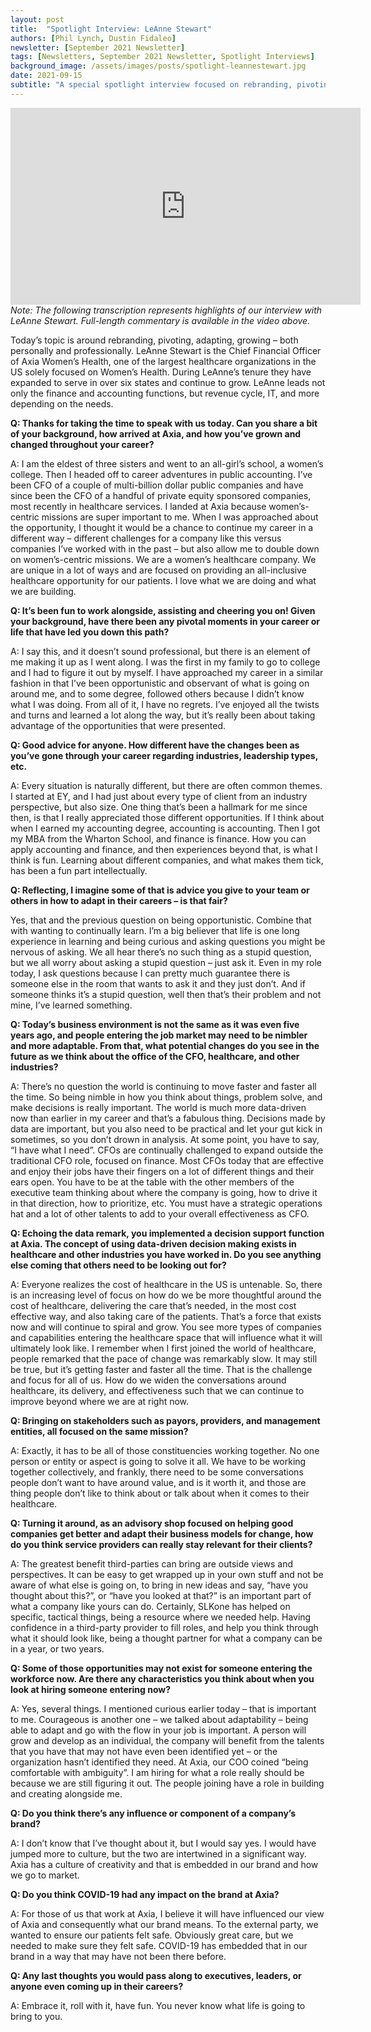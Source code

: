 ```yaml
---
layout: post
title:  "Spotlight Interview: LeAnne Stewart"
authors: [Phil Lynch, Dustin Fidaleo]
newsletter: [September 2021 Newsletter]
tags: [Newsletters, September 2021 Newsletter, Spotlight Interviews]
background_image: /assets/images/posts/spotlight-leannestewart.jpg
date: 2021-09-15
subtitle: "A special spotlight interview focused on rebranding, pivoting, adapting, and growing – both personally and professionally."
---
```


<iframe width="560" height="315" src="https://www.youtube.com/embed/PeoGW6_B7R0" title="YouTube video player" frameborder="0" allow="accelerometer; autoplay; clipboard-write; encrypted-media; gyroscope; picture-in-picture" allowfullscreen></iframe>
<br>
<i>Note: The following transcription represents highlights of our interview with LeAnne Stewart. Full-length commentary is available in the video above.</i>

Today’s topic is around rebranding, pivoting, adapting, growing – both personally and professionally. LeAnne Stewart is the Chief Financial Officer of Axia Women’s Health, one of the largest healthcare organizations in the US solely focused on Women’s Health. During LeAnne’s tenure they have expanded to serve in over six states and continue to grow. LeAnne leads not only the finance and accounting functions, but revenue cycle, IT, and more depending on the needs. 

<b>Q: Thanks for taking the time to speak with us today. Can you share a bit of your background, how arrived at Axia, and how you’ve grown and changed throughout your career?</b> 

A: I am the eldest of three sisters and went to an all-girl’s school, a women’s college. Then I headed off to career adventures in public accounting. I’ve been CFO of a couple of multi-billion dollar public companies and have since been the CFO of a handful of private equity sponsored companies, most recently in healthcare services. I landed at Axia because women’s-centric missions are super important to me. When I was approached about the opportunity, I thought it would be a chance to continue my career in a different way – different challenges for a company like this versus companies I’ve worked with in the past – but also allow me to double down on women’s-centric missions. We are a women’s healthcare company. We are unique in a lot of ways and are focused on providing an all-inclusive healthcare opportunity for our patients. I love what we are doing and what we are building. 

<b>Q: It’s been fun to work alongside, assisting and cheering you on! Given your background, have there been any pivotal moments in your career or life that have led you down this path?</b>

A: I say this, and it doesn’t sound professional, but there is an element of me making it up as I went along. I was the first in my family to go to college and I had to figure it out by myself. I have approached my career in a similar fashion in that I’ve been opportunistic and observant of what is going on around me, and to some degree, followed others because I didn’t know what I was doing. From all of it, I have no regrets. I’ve enjoyed all the twists and turns and learned a lot along the way, but it’s really been about taking advantage of the opportunities that were presented. 

<b>Q: Good advice for anyone. How different have the changes been as you’ve gone through your career regarding industries, leadership types, etc.</b>

A: Every situation is naturally different, but there are often common themes. I started at EY, and I had just about every type of client from an industry perspective, but also size. One thing that’s been a hallmark for me since then, is that I really appreciated those different opportunities. If I think about when I earned my accounting degree, accounting is accounting. Then I got my MBA from the Wharton School, and finance is finance. How you can apply accounting and finance, and then experiences beyond that, is what I think is fun. Learning about different companies, and what makes them tick, has been a fun part intellectually.

<b>Q: Reflecting, I imagine some of that is advice you give to your team or others in how to adapt in their careers – is that fair?</b>

Yes, that and the previous question on being opportunistic. Combine that with wanting to continually learn. I’m a big believer that life is one long experience in learning and being curious and asking questions you might be nervous of asking. We all hear there’s no such thing as a stupid question, but we all worry about asking a stupid question – just ask it. Even in my role today, I ask questions because I can pretty much guarantee there is someone else in the room that wants to ask it and they just don’t. And if someone thinks it’s a stupid question, well then that’s their problem and not mine, I’ve learned something. 

<b>Q: Today’s business environment is not the same as it was even five years ago, and people entering the job market may need to be nimbler and more adaptable. From that, what potential changes do you see in the future as we think about the office of the CFO, healthcare, and other industries?</b>

A: There’s no question the world is continuing to move faster and faster all the time. So being nimble in how you think about things, problem solve, and make decisions is really important. The world is much more data-driven now than earlier in my career and that’s a fabulous thing. Decisions made by data are important, but you also need to be practical and let your gut kick in sometimes, so you don’t drown in analysis. At some point, you have to say, “I have what I need”. CFOs are continually challenged to expand outside the traditional CFO role, focused on finance. Most CFOs today that are effective and enjoy their jobs have their fingers on a lot of different things and their ears open. You have to be at the table with the other members of the executive team thinking about where the company is going, how to drive it in that direction, how to prioritize, etc. You must have a strategic operations hat and a lot of other talents to add to your overall effectiveness as CFO.

<b>Q: Echoing the data remark, you implemented a decision support function at Axia. The concept of using data-driven decision making exists in healthcare and other industries you have worked in. Do you see anything else coming that others need to be looking out for?</b>

A: Everyone realizes the cost of healthcare in the US is untenable. So, there is an increasing level of focus on how do we be more thoughtful around the cost of healthcare, delivering the care that’s needed, in the most cost effective way, and also taking care of the patients. That’s a force that exists now and will continue to spiral and grow. You see more types of companies and capabilities entering the healthcare space that will influence what it will ultimately look like. I remember when I first joined the world of healthcare, people remarked that the pace of change was remarkably slow. It may still be true, but it’s getting faster and faster all the time. That is the challenge and focus for all of us. How do we widen the conversations around healthcare, its delivery, and effectiveness such that we can continue to improve beyond where we are at right now. 

<b>Q: Bringing on stakeholders such as payors, providers, and management entities, all focused on the same mission?</b>

A: Exactly, it has to be all of those constituencies working together. No one person or entity or aspect is going to solve it all. We have to be working together collectively, and frankly, there need to be some conversations people don’t want to have around value, and is it worth it, and those are thing people don’t like to think about or talk about when it comes to their healthcare. 

<b>Q: Turning it around, as an advisory shop focused on helping good companies get better and adapt their business models for change, how do you think service providers can really stay relevant for their clients?</b>

A: The greatest benefit third-parties can bring are outside views and perspectives. It can be easy to get wrapped up in your own stuff and not be aware of what else is going on, to bring in new ideas and say, “have you thought about this?”, or “have you looked at that?” is an important part of what a company like yours can do. Certainly, SLKone has helped on specific, tactical things, being a resource where we needed help. Having confidence in a third-party provider to fill roles, and help you think through what it should look like, being a thought partner for what a company can be in a year, or two years.

<b>Q: Some of those opportunities may not exist for someone entering the workforce now. Are there any characteristics you think about when you look at hiring someone entering now?</b>

A: Yes, several things. I mentioned curious earlier today – that is important to me. Courageous is another one – we talked about adaptability – being able to adapt and go with the flow in your job is important. A person will grow and develop as an individual, the company will benefit from the talents that you have that may not have even been identified yet – or the organization hasn’t identified they need. At Axia, our COO coined “being comfortable with ambiguity”. I am hiring for what a role really should be because we are still figuring it out. The people joining have a role in building and creating alongside me. 

<b>Q: Do you think there’s any influence or component of a company’s brand?</b>

A: I don’t know that I’ve thought about it, but I would say yes. I would have jumped more to culture, but the two are intertwined in a significant way. Axia has a culture of creativity and that is embedded in our brand and how we go to market. 

<b>Q: Do you think COVID-19 had any impact on the brand at Axia?</b>

A: For those of us that work at Axia, I believe it will have influenced our view of Axia and consequently what our brand means. To the external party, we wanted to ensure our patients felt safe. Obviously great care, but we needed to make sure they felt safe. COVID-19 has embedded that in our brand in a way that may have not been there before. 

<b>Q: Any last thoughts you would pass along to executives, leaders, or anyone even coming up in their careers?</b>

A: Embrace it, roll with it, have fun. You never know what life is going to bring to you.

